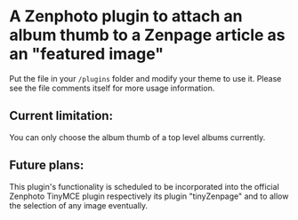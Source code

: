A Zenphoto plugin to attach an album thumb to a Zenpage article as an "featured image"
=========================================================================================
Put the file in your `/plugins` folder and modify your theme to use it. Please see the file comments itself for more usage information.

Current limitation: 
-----------
You can only choose the album thumb of a top level albums currently.

Future plans: 
-------------
This plugin's functionality is scheduled to be incorporated into the official Zenphoto TinyMCE plugin respectively its plugin "tinyZenpage" and to allow the selection of any image eventually.
